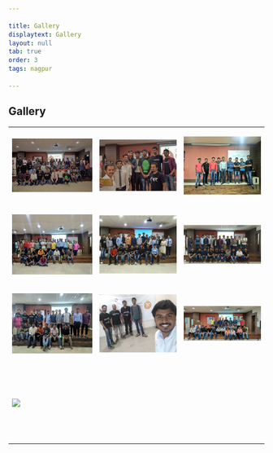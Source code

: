 ```yaml
---

title: Gallery
displaytext: Gallery
layout: null
tab: true
order: 3
tags: nagpur

---
```



## Gallery


<table cellpadding="15" cellspacing="0">
<tr>
<td height="150" width="250" >

<img src="assets/images/gallery/attendees_meet1.jpg" />

</td>

<td height="150" width="250" >

<img src="assets/images/gallery/attendees_meet1_2.jpg"/>

</td>
<td height="150" width="250" >

<img src="assets/images/gallery/attendees_meet2.jpg" />

</td>

<tr>

<td height="150" width="250" >

<img src="assets/images/gallery/attendees_meet2_2.jpg"/>

</td>

<td height="150" width="250" >

<img src="assets/images/gallery/attendees_meet3.jpg" />

</td>

<td height="150" width="250" >

<img src="assets/images/gallery/attendees_meet4.jpg"/>

</td>
</tr>

<tr>
<td height="150" width="250" >

<img src="assets/images/gallery/attendees_meet5.jpg" />

</td>

<td height="150" width="250" >

<img src="assets/images/gallery/attendees_meet5_2.jpg"/>

</td>

<td height="150" width="250" >

<img src="assets/images/gallery/attendees_meet6.jpg" />

</td>

<tr>
<td height="150" width="250" >

<img src="assets/images/gallery/attendees_meet7.jpg"/>

</td>
</tr>
</table>

